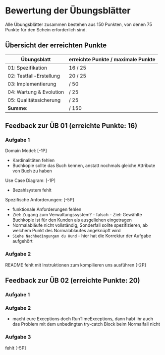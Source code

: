 # Bewertung der Übungsblätter

Alle Übungsblätter zusammen bestehen aus 150 Punkten, von denen 75 Punkte für den Schein erforderlich sind.

## Übersicht der erreichten Punkte

| Übungsblatt             | erreichte Punkte / maximale Punkte |
| ----------------------- | ---------------------------------- |
| 01: Spezifikation       | 16 / 25                               |
| 02: Testfall-Erstellung | 20 / 25                               |
| 03: Implementierung     | / 50                               |
| 04: Wartung & Evolution | / 25                               |
| 05: Qualitätssicherung  | / 25                               |
| **Summe**:              | / 150                              |

## Feedback zur ÜB 01 (erreichte Punkte: 16)

### Aufgabe 1

Domain Model: [-1P]
- Kardinalitäten fehlen
- Buchkopie sollte das Buch kennen, anstatt nochmals gleiche Attribute von Buch zu haben

Use Case Diagram: [-1P]
- Bezahlsystem fehlt

Spezifische Anforderungen: [-5P]
- funktionale Anforderungen fehlen
- Ziel: Zugang zum Verwaltungssystem? - falsch - Ziel: Gewählte Buchkopie ist für den Kunden als ausgeliehen
eingetragen
- Normalabläufe nicht vollständig, Sonderfall sollte spezifizieren, ab welchem Punkt des Normalablaufes angeknüpft wird
- `Siehe Nachbedingungen du Hund` - hier hat die Korrektur der Aufgabe aufgehört

### Aufgabe 2

README fehlt mit Instruktionen zum kompilieren uns ausführen [-2P]

## Feedback zur ÜB 02 (erreichte Punkte: 20)

### Aufgabe 1

### Aufgabe 2

- macht eure Exceptions doch RunTimeExceptions, dann habt ihr auch das Problem mit dem unbedingten try-catch Block beim Normalfall nicht

### Aufgabe 3

fehlt [-5P]
